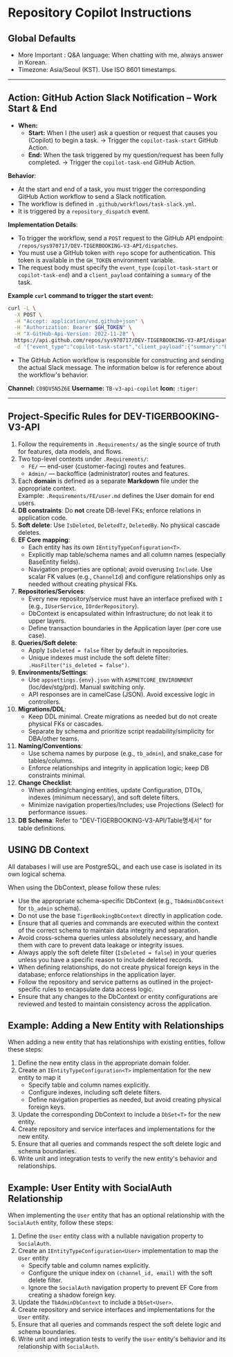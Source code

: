 # Repository Copilot Instructions

## Global Defaults
- More Important : Q&A language: When chatting with me, always answer in Korean.
- Timezone: Asia/Seoul (KST). Use ISO 8601 timestamps.

---
## Action: GitHub Action Slack Notification – Work Start & End
- **When:**
  - **Start:** When I (the user) ask a question or request that causes you (Copilot) to begin a task.
    → Trigger the `copilot-task-start` GitHub Action.
  - **End:** When the task triggered by my question/request has been fully completed.
    → Trigger the `copilot-task-end` GitHub Action.

**Behavior**:
- At the start and end of a task, you must trigger the corresponding GitHub Action workflow to send a Slack notification.
- The workflow is defined in `.github/workflows/task-slack.yml`.
- It is triggered by a `repository_dispatch` event.

**Implementation Details**:
- To trigger the workflow, send a `POST` request to the GitHub API endpoint: `/repos/sys970717/DEV-TIGERBOOKING-V3-API/dispatches`.
- You must use a GitHub token with `repo` scope for authentication. This token is available in the `GH_TOKEN` environment variable.
- The request body must specify the `event_type` (`copilot-task-start` or `copilot-task-end`) and a `client_payload` containing a `summary` of the task.

**Example `curl` command to trigger the start event:**
```bash
curl -L \
  -X POST \
  -H "Accept: application/vnd.github+json" \
  -H "Authorization: Bearer $GH_TOKEN" \
  -H "X-GitHub-Api-Version: 2022-11-28" \
  https://api.github.com/repos/sys970717/DEV-TIGERBOOKING-V3-API/dispatches \
  -d '{"event_type":"copilot-task-start","client_payload":{"summary":"Brief summary of the task."}}'
```

- The GitHub Action workflow is responsible for constructing and sending the actual Slack message. The information below is for reference about the workflow's behavior.

**Channel:** `C09DV5N5Z6E`
**Username:** `TB-v3-api-copilot`
**Icon:** `:tiger:`

---


## Project-Specific Rules for DEV-TIGERBOOKING-V3-API
1. Follow the requirements in `.Requirements/` as the single source of truth for features, data models, and flows.
2. Two top-level contexts under `.Requirements/`:
   - `FE/` — end-user (customer-facing) routes and features.
   - `Admin/` — backoffice (administrator) routes and features.
3. Each **domain** is defined as a separate **Markdown** file under the appropriate context.  
   Example: `.Requirements/FE/user.md` defines the User domain for end users.
4. **DB constraints**: Do **not** create DB-level FKs; enforce relations in application code.
5. **Soft delete**: Use `IsDeleted`, `DeletedTz`, `DeletedBy`. No physical cascade deletes.
6. **EF Core mapping**:
   - Each entity has its own `IEntityTypeConfiguration<T>`.
   - Explicitly map table/schema names and all column names (especially BaseEntity fields).
   - Navigation properties are optional; avoid overusing `Include`. Use scalar FK values (e.g., `ChannelId`) and configure relationships only as needed without creating physical FKs.
7. **Repositories/Services**:
   - Every new repository/service must have an interface prefixed with `I` (e.g., `IUserService`, `IOrderRepository`).
   - DbContext is encapsulated within Infrastructure; do not leak it to upper layers.
   - Define transaction boundaries in the Application layer (per core use case).
8. **Queries/Soft delete**:
   - Apply `IsDeleted = false` filter by default in repositories.
   - Unique indexes must include the soft delete filter: `.HasFilter("is_deleted = false")`.
9. **Environments/Settings**:
   - Use `appsettings.{env}.json` with `ASPNETCORE_ENVIRONMENT` (loc/dev/stg/prd). Manual switching only.
   - API responses are in camelCase (JSON). Avoid excessive logic in controllers.
10. **Migrations/DDL**:
    - Keep DDL minimal. Create migrations as needed but do not create physical FKs or cascades.
    - Separate by schema and prioritize script readability/simplicity for DBA/other teams.
11. **Naming/Conventions**:
    - Use schema names by purpose (e.g., `tb_admin`), and snake_case for tables/columns.
    - Enforce relationships and integrity in application logic; keep DB constraints minimal.
12. **Change Checklist**:
    - When adding/changing entities, update Configuration, DTOs, indexes (minimum necessary), and soft delete filters.
    - Minimize navigation properties/Includes; use Projections (Select) for performance issues.
13. **DB Schema**: Refer to "DEV-TIGERBOOKING-V3-API/Table명세서" for table definitions.

## USING DB Context
All databases I will use are PostgreSQL, and each use case is isolated in its own logical schema.

When using the DbContext, please follow these rules:
- Use the appropriate schema-specific DbContext (e.g., `TbAdminDbContext` for `tb_admin` schema).
- Do not use the base `TigerBookingDbContext` directly in application code.
- Ensure that all queries and commands are executed within the context of the correct schema to maintain data integrity and separation.
- Avoid cross-schema queries unless absolutely necessary, and handle them with care to prevent data leakage or integrity issues.
- Always apply the soft delete filter (`IsDeleted = false`) in your queries unless you have a specific reason to include deleted records.
- When defining relationships, do not create physical foreign keys in the database; enforce relationships in the application layer.
- Follow the repository and service patterns as outlined in the project-specific rules to encapsulate data access logic.
- Ensure that any changes to the DbContext or entity configurations are reviewed and tested to maintain consistency across the application.

## Example: Adding a New Entity with Relationships
When adding a new entity that has relationships with existing entities, follow these steps:
1. Define the new entity class in the appropriate domain folder.
2. Create an `IEntityTypeConfiguration<T>` implementation for the new entity to map it
    - Specify table and column names explicitly.
    - Configure indexes, including soft delete filters.
    - Define navigation properties as needed, but avoid creating physical foreign keys.
3. Update the corresponding DbContext to include a `DbSet<T>` for the new entity.
4. Create repository and service interfaces and implementations for the new entity.
5. Ensure that all queries and commands respect the soft delete logic and schema boundaries.
6. Write unit and integration tests to verify the new entity's behavior and relationships.

## Example: User Entity with SocialAuth Relationship
When implementing the `User` entity that has an optional relationship with the `SocialAuth` entity, follow these steps:
1. Define the `User` entity class with a nullable navigation property to `SocialAuth`.
2. Create an `IEntityTypeConfiguration<User>` implementation to map the `User` entity
    - Specify table and column names explicitly.
    - Configure the unique index on `(channel_id, email)` with the soft delete filter.
    - Ignore the `SocialAuth` navigation property to prevent EF Core from creating a shadow foreign key.
3. Update the `TbAdminDbContext` to include a `DbSet<User>`.
4. Create repository and service interfaces and implementations for the `User` entity.
5. Ensure that all queries and commands respect the soft delete logic and schema boundaries.
6. Write unit and integration tests to verify the `User` entity's behavior and its relationship with `SocialAuth`.
